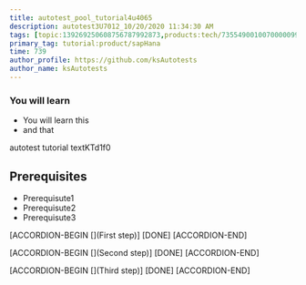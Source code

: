 ```yaml
---
title: autotest_pool_tutorial4u4065
description: autotest3U7012_10/20/2020 11:34:30 AM
tags: [topic:139269250608756787992873,products:tech/73554900100700000996,tutorial:experience/advanced]
primary_tag: tutorial:product/sapHana
time: 739
author_profile: https://github.com/ksAutotests
author_name: ksAutotests
---
```

### You will learn
- You will learn this
- and that

autotest tutorial textKTd1f0

## Prerequisites
- Prerequisute1
- Prerequisute2
- Prerequisute3

[ACCORDION-BEGIN [](First step)]
[DONE]
[ACCORDION-END]

[ACCORDION-BEGIN [](Second step)]
[DONE]
[ACCORDION-END]

[ACCORDION-BEGIN [](Third step)]
[DONE]
[ACCORDION-END]

